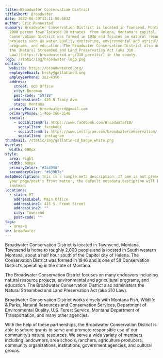 ```yaml
---
title: Broadwater Conservation District
titleShort: Broadwater
date: 2022-06-30T12:11:50.683Z
author: Eric Rannestad
summary: Broadwater Conservation District is located in Townsend, Montana -- a
  2000 person town located 30 minutes  from Helena, Montana's capitol. The
  Conservation District was formed in 1946 and focuses on natural resource
  projects such as water quality monitoring, environmental and agricultural
  programs, and education. The Broadwater Conservation District also administers
  the [Natural Streambed and Land Preservation Act (aka 310
  Law)](https://broadwatercd.org/310-permits/) in the county.
logo: /static/img/broadwater-logo.png
contact:
  website: https://broadwatercd.org/
  employeeEmail: becky@gallatincd.org
  employeePhone: 282-4350
  address:
    street: GCD Office
    city: Bozeman
    post-code: "59718"
    addressLine1: 426 N Tracy Ave
    state: Montana
  primaryEmail: broadwatercd@gmail.com
  primaryPhone: 1-406-266-3146
  social:
    - socialItemUrl: https://www.facebook.com/BroadwaterCD/
      socialItem: facebook
    - socialItemUrl: https://www.instagram.com/broadwaterconservation/
      socialItem: instagram
thumbnail: /static/img/gallatin-cd_badge_white.png
overlay:
  width: 600px
style:
  area: right
  width: 600px
  primaryColor: "#2a4938"
  secondaryColor: "#639b7c"
metaDescription: This is a sample meta description. If one is not present in
  your page/post's front matter, the default metadata.desciption will be used
  instead.
locations:
  - state: MT
    addressLabel: Main Office
    addressLine1: 415 S. Front Street
    addressLine2: ""
    city: Townsend
    post-code: ""
tags:
  - area-6
id: broadwater
---
```

Broadwater Conservation District is located in Townsend, Montana. Townsend is home to roughly 2,000 people and is located in South western Montana, about a half hour south of the Capitol city of Helena. The Conservation District was formed in 1946 and is one of 58 Conservation District’s operating in the state of Montana.

The Broadwater Conservation District focuses on many endeavors including natural resource projects, environmental and agricultural programs, and education. The Broadwater Conservation District also administers the Natural Streambed and Land Preservation Act (aka 310 Law).

Broadwater Conservation District works closely with Montana Fish, Wildlife & Parks, Natural Resources and Conservation Services, Department of Environmental Quality, U.S. Forest Service, Montana Department of Transportation, and many other agencies.

With the help of these partnerships, the Broadwater Conservation District is able to secure grants to serve and promote responsible use of our community’s natural resources. We serve a wide variety of members including landowners, area schools, ranchers, agriculture producers, community organizations, institutions, government agencies, and cultural groups.